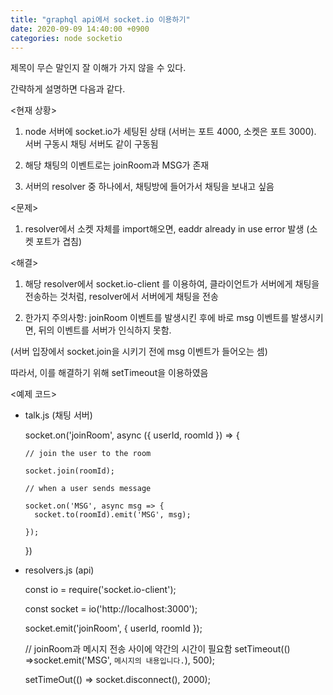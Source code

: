 ```yaml
---
title: "graphql api에서 socket.io 이용하기"
date: 2020-09-09 14:40:00 +0900
categories: node socketio
---
```


제목이 무슨 말인지 잘 이해가 가지 않을 수 있다.

간략하게 설명하면 다음과 같다.

<현재 상황>

1. node 서버에 socket.io가 세팅된 상태 (서버는 포트 4000, 소켓은 포트 3000). 서버 구동시 채팅 서버도 같이 구동됨

2. 해당 채팅의 이벤트로는 joinRoom과 MSG가 존재

3. 서버의 resolver 중 하나에서, 채팅방에 들어가서 채팅을 보내고 싶음

<문제>

1. resolver에서 소켓 자체를 import해오면, eaddr already in use error 발생 (소켓 포트가 겹침)

<해결>

1. 해당 resolver에서 socket.io-client 를 이용하여, 클라이언트가 서버에게 채팅을 전송하는 것처럼, resolver에서 서버에게 채팅을 전송

2. 한가지 주의사항: joinRoom 이벤트를 발생시킨 후에 바로 msg 이벤트를 발생시키면, 뒤의 이벤트를 서버가 인식하지 못함. 

  (서버 입장에서 socket.join을 시키기 전에 msg 이벤트가 들어오는 셈)

  따라서, 이를 해결하기 위해 setTimeout을 이용하였음

<예제 코드>

- talk.js (채팅 서버)

   socket.on('joinRoom', async ({ userId, roomId }) => {

      // join the user to the room

      socket.join(roomId);

      // when a user sends message

      socket.on('MSG', async msg => {
        socket.to(roomId).emit('MSG', msg);

      });
   })

- resolvers.js (api)

    const io = require('socket.io-client');

    const socket = io('http://localhost:3000');

    socket.emit('joinRoom', { userId, roomId });

    // joinRoom과 메시지 전송 사이에 약간의 시간이 필요함
    setTimeout(() =>socket.emit('MSG', `메시지의 내용입니다.`), 500);
           
    setTimeOut(() => socket.disconnect(), 2000);



